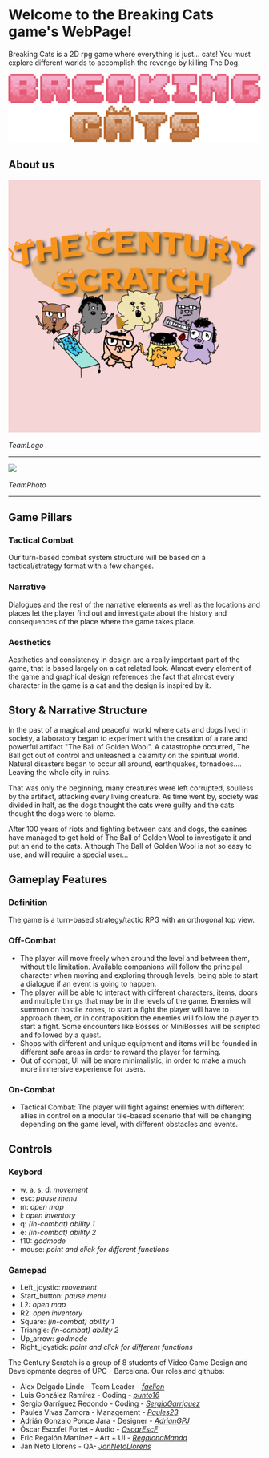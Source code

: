 
# Welcome to the Breaking Cats game's WebPage! 

Breaking Cats is a 2D rpg game where everything is just... cats! You must explore different worlds to accomplish the revenge by killing The Dog.

![](https://github.com/The-Century-Scratch/Project-2-Breaking-Cats/blob/main/Wiki/Assets/Title.png)

## About us
![](https://raw.githubusercontent.com/The-Century-Scratch/Project-2-Breaking-Cats/main/Wiki/Assets/TheCenturyScratchLogo.png)

_TeamLogo_

***

![](https://github.com/The-Century-Scratch/Project-2-Breaking-Cats/blob/main/Wiki/Assets/Fotoegrupo.png)

_TeamPhoto_

***

## Game Pillars
### Tactical Combat
Our turn-based combat system structure will be based on a tactical/strategy format with a few changes.

### Narrative
Dialogues and the rest of the narrative elements as well as the locations and places let the player find out and investigate about the history and consequences of the place where the game takes place.

### Aesthetics
Aesthetics and consistency in design are a really important part of the game, that is based largely on a cat related look. Almost every element of the game and graphical design references the fact that almost every character in the game is a cat and the design is inspired by it.


## Story & Narrative Structure
In the past of a magical and peaceful world where cats and dogs lived in society, a laboratory began to experiment with the creation of a rare and powerful artifact "The Ball of Golden Wool".
A catastrophe occurred, The Ball got out of control and unleashed a calamity on the spiritual world. Natural disasters began to occur all around, earthquakes, tornadoes.... Leaving the whole city in ruins. 

That was only the beginning, many creatures were left corrupted, soulless by the artifact, attacking every living creature. As time went by, society was divided in half, as the dogs thought the cats were guilty and the cats thought the dogs were to blame.

After 100 years of riots and fighting between cats and dogs, the canines have managed to get hold of The Ball of Golden Wool to investigate it and put an end to the cats.
Although The Ball of Golden Wool is not so easy to use, and will require a special user...

## Gameplay Features
### Definition
The game is a turn-based strategy/tactic RPG with an orthogonal top view.

### Off-Combat
* The player will move freely when around the level and between them, without tile limitation. Available companions will follow the principal character when moving and exploring through levels, being able to start a dialogue if an event is going to happen.
* The player will be able to interact with different characters, items, doors and multiple things that may be in the levels of the game. Enemies will summon on hostile zones, to start a fight the player will have to approach them, or in contraposition the enemies will follow the player to start a fight. Some encounters like Bosses or MiniBosses will be scripted and followed by a quest.
* Shops with different and unique equipment and items will be founded in different safe areas in order to reward the player for farming.
* Out of combat, UI will be more minimalistic, in order to make a much more immersive experience for users.

### On-Combat
* Tactical Combat: The player will fight against enemies with different allies in control on a modular tile-based scenario that will be changing depending on the game level, with different obstacles and events.

## Controls
### Keybord
 * w, a, s, d: _movement_
 * esc: _pause menu_
 * m: _open map_
 * i: _open inventory_
 * q: _(in-combat) ability 1_
 * e: _(in-combat) ability 2_
 * f10: _godmode_
 * mouse: _point and click for different functions_
### Gamepad
 * Left_joystic: _movement_
 * Start_button: _pause menu_
 * L2: _open map_
 * R2: _open inventory_
 * Square: _(in-combat) ability 1_
 * Triangle: _(in-combat) ability 2_
 * Up_arrow: _godmode_
 * Right_joystick: _point and click for different functions_


The Century Scratch is a group of 8 students of Video Game Design and Developmente degree of UPC - Barcelona. Our roles and githubs:

 - Alex Delgado Linde - Team Leader - [_faelion_](https://github.com/faelion)
 - Luis González Ramírez - Coding - [_punto16_](https://github.com/punto16)
 - Sergio Garríguez Redondo - Coding - [_SergioGarriguez_](https://github.com/SergioGarriguez)
 - Paules Vivas Zamora - Management - [_Paules23_](https://github.com/Paules23)
 - Adrián Gonzalo Ponce Jara - Designer - [_AdrianGPJ_](https://github.com/AdrianGPJ)
 - Óscar Escofet Fortet - Audio - [_OscarEscF_](https://github.com/OscarEscF)
 - Eric Regalón Martínez - Art + UI - [_RegalonaManda_](https://github.com/RegalonaManda)
 - Jan Neto Llorens - QA- [_JanNetoLlorens_](https://github.com/JanNetoLlorens)
